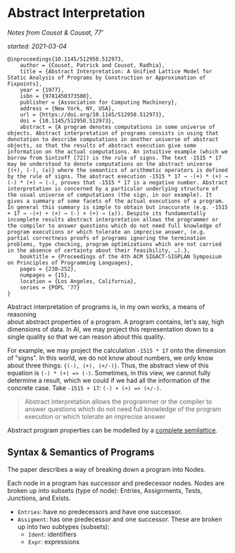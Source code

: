 # Abstract Interpretation
_Notes from Cousot & Cousat, 77'_

_started: 2021-03-04_
```
@inproceedings{10.1145/512950.512973,
    author = {Cousot, Patrick and Cousot, Radhia},
    title = {Abstract Interpretation: A Unified Lattice Model for Static Analysis of Programs by Construction or Approximation of Fixpoints},
    year = {1977},
    isbn = {9781450373500},
    publisher = {Association for Computing Machinery},
    address = {New York, NY, USA},
    url = {https://doi.org/10.1145/512950.512973},
    doi = {10.1145/512950.512973},
    abstract = {A program denotes computations in some universe of objects. Abstract interpretation of programs consists in using that denotation to describe computations in another universe of abstract objects, so that the results of abstract execution give some information on the actual computations. An intuitive example (which we borrow from Sintzoff [72]) is the rule of signs. The text -1515 * 17 may be understood to denote computations on the abstract universe {(+), (-), (±)} where the semantics of arithmetic operators is defined by the rule of signs. The abstract execution -1515 * 17 → -(+) * (+) → (-) * (+) → (-), proves that -1515 * 17 is a negative number. Abstract interpretation is concerned by a particular underlying structure of the usual universe of computations (the sign, in our example). It gives a summary of some facets of the actual executions of a program. In general this summary is simple to obtain but inaccurate (e.g. -1515 + 17 → -(+) + (+) → (-) + (+) → (±)). Despite its fundamentally incomplete results abstract interpretation allows the programmer or the compiler to answer questions which do not need full knowledge of program executions or which tolerate an imprecise answer, (e.g. partial correctness proofs of programs ignoring the termination problems, type checking, program optimizations which are not carried in the absence of certainty about their feasibility, …).},
    booktitle = {Proceedings of the 4th ACM SIGACT-SIGPLAN Symposium on Principles of Programming Languages},
    pages = {238–252},
    numpages = {15},
    location = {Los Angeles, California},
    series = {POPL '77}
}
```

Abstract interpretation of programs is, in my own works, a means of reasoning  
about abstract properties of a program. A program contains, let's say, high 
dimensions of data. In AI, we may project this representation down to a single 
quality so that we can reason about this quality. 

For example, we may project the calculation `-1515 * 17` onto the dimension of
"signs". In this world, we do not know about numbers, we only know about three 
things: `{(-), (+), (+/-)}`. Thus, the abstract view of this equation is 
`(-) * (+) => (-)`. Sometimes, in this view, we cannot fully determine a result,
which we could if we had all the information of the concrete case. Take 
`-1515 + 17`: `(-) + (+) => (+/-)`.

> Abstract interpretation allows the programmer or the compiler to answer 
> questions which do not need full knowledge of the program execution or which 
> tolerate an imprecise answer

Abstract program properties can be modelled by a 
[complete semilattice](/zettel/analysis/semilattice/complete/).

## Syntax & Semantics of Programs

The paper describes a way of breaking down a program into Nodes.

Each node in a program has  successor and predecessor nodes. Nodes are broken up
into subsets (type of node): Entries, Assignments, Tests, Junctions, and Exists.

* `Entries`: have no predecessors and have one successor.
* `Assigment`: has one predecessor and one successor. These are broken up into 
 two subtypes (subsets): 
  * `Ident`: identifiers
  * `Expr`: expressions
